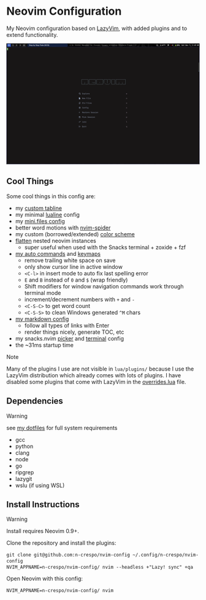 # Neovim Configuration

My Neovim configuration based on [LazyVim](https://www.lazyvim.org), with added
plugins and to extend functionality.

![start screen](./images/image.png)

## Cool Things

Some cool things in this config are:

- my [custom tabline](./lua/custom/tabline.lua)
- my minimal [lualine](./lua/plugins/lualine.lua) config
- my [mini.files config](./lua/plugins/mini-files.lua)
- better word motions with [nvim-spider](./lua/plugins/spider.lua)
- my custom (borrowed/extended) [color scheme](./colors/macro.lua)
- [flatten](https://github.com/willothy/flatten.nvim) nested neovim instances
  - super useful when used with the Snacks terminal + zoxide + fzf
- [my auto commands](./lua/config/autocmds.lua) and [keymaps](./lua/config/keymaps.lua)
  - remove trailing white space on save
  - only show cursor line in active window
  - `<C-l>` in insert mode to auto fix last spelling error
  - `E` and `B` instead of `0` and `$` (wrap friendly)
  - Shift modifiers for window navigation commands work through terminal mode
  - increment/decrement numbers with `+` and `-`
  - `<C-S-C>` to get word count
  - `<C-S-S>` to clean Windows generated `^M` chars
- [my markdown config](./lua/plugins/markdown.lua)
  - follow all types of links with Enter
  - render things nicely, generate TOC, etc
- my snacks.nvim [picker](./lua/plugins/picker.lua) and [terminal](./lua/plugins/terminal.lua) config
- the ~31ms startup time

> [!NOTE]
> Many of the plugins I use are not visible in `lua/plugins/` because I use the
> LazyVim distribution which already comes with lots of plugins. I have disabled
> some plugins that come with LazyVim in the [overrides.lua](./lua/plugins/overrides.lua) file.

## Dependencies

> [!WARNING]
> see [my dotfiles](https://www.github.com/n-crespo/dotfiles) for full system requirements

- gcc
- python
- clang
- node
- go
- ripgrep
- lazygit
- wslu (if using WSL)

## Install Instructions

> [!WARNING]
> Install requires Neovim 0.9+.

Clone the repository and install the plugins:

```
git clone git@github.com:n-crespo/nvim-config ~/.config/n-crespo/nvim-config
NVIM_APPNAME=n-crespo/nvim-config/ nvim --headless +"Lazy! sync" +qa
```

Open Neovim with this config:

```
NVIM_APPNAME=n-crespo/nvim-config/ nvim
```
